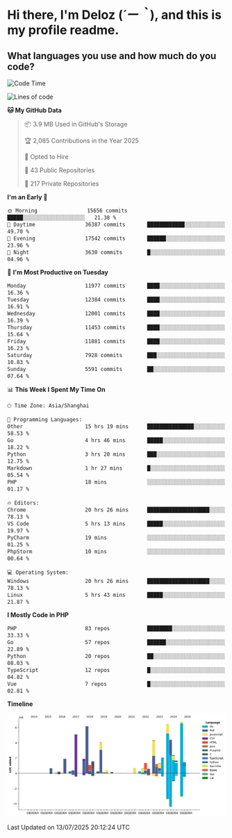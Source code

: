 # **Hi there, I'm Deloz (*´ー｀*), and this is my profile readme.**

## **What languages you use and how much do you code?**

<!--START_SECTION:waka-->
![Code Time](http://img.shields.io/badge/Code%20Time-6%2C875%20hrs%2041%20mins-blue)

![Lines of code](https://img.shields.io/badge/From%20Hello%20World%20I%27ve%20Written-60.0%20million%20lines%20of%20code-blue)

**🐱 My GitHub Data** 

> 📦 3.9 MB Used in GitHub's Storage 
 > 
> 🏆 2,085 Contributions in the Year 2025
 > 
> 💼 Opted to Hire
 > 
> 📜 43 Public Repositories 
 > 
> 🔑 217 Private Repositories 
 > 
**I'm an Early 🐤** 

```text
🌞 Morning                15656 commits       █████░░░░░░░░░░░░░░░░░░░░   21.38 % 
🌆 Daytime                36387 commits       ████████████░░░░░░░░░░░░░   49.70 % 
🌃 Evening                17542 commits       ██████░░░░░░░░░░░░░░░░░░░   23.96 % 
🌙 Night                  3630 commits        █░░░░░░░░░░░░░░░░░░░░░░░░   04.96 % 
```
📅 **I'm Most Productive on Tuesday** 

```text
Monday                   11977 commits       ████░░░░░░░░░░░░░░░░░░░░░   16.36 % 
Tuesday                  12384 commits       ████░░░░░░░░░░░░░░░░░░░░░   16.91 % 
Wednesday                12001 commits       ████░░░░░░░░░░░░░░░░░░░░░   16.39 % 
Thursday                 11453 commits       ████░░░░░░░░░░░░░░░░░░░░░   15.64 % 
Friday                   11881 commits       ████░░░░░░░░░░░░░░░░░░░░░   16.23 % 
Saturday                 7928 commits        ███░░░░░░░░░░░░░░░░░░░░░░   10.83 % 
Sunday                   5591 commits        ██░░░░░░░░░░░░░░░░░░░░░░░   07.64 % 
```


📊 **This Week I Spent My Time On** 

```text
🕑︎ Time Zone: Asia/Shanghai

💬 Programming Languages: 
Other                    15 hrs 19 mins      ███████████████░░░░░░░░░░   58.53 % 
Go                       4 hrs 46 mins       █████░░░░░░░░░░░░░░░░░░░░   18.22 % 
Python                   3 hrs 20 mins       ███░░░░░░░░░░░░░░░░░░░░░░   12.75 % 
Markdown                 1 hr 27 mins        █░░░░░░░░░░░░░░░░░░░░░░░░   05.54 % 
PHP                      18 mins             ░░░░░░░░░░░░░░░░░░░░░░░░░   01.17 % 

🔥 Editors: 
Chrome                   20 hrs 26 mins      ████████████████████░░░░░   78.13 % 
VS Code                  5 hrs 13 mins       █████░░░░░░░░░░░░░░░░░░░░   19.97 % 
PyCharm                  19 mins             ░░░░░░░░░░░░░░░░░░░░░░░░░   01.25 % 
PhpStorm                 10 mins             ░░░░░░░░░░░░░░░░░░░░░░░░░   00.64 % 

💻 Operating System: 
Windows                  20 hrs 26 mins      ████████████████████░░░░░   78.13 % 
Linux                    5 hrs 43 mins       █████░░░░░░░░░░░░░░░░░░░░   21.87 % 
```

**I Mostly Code in PHP** 

```text
PHP                      83 repos            ████████░░░░░░░░░░░░░░░░░   33.33 % 
Go                       57 repos            ██████░░░░░░░░░░░░░░░░░░░   22.89 % 
Python                   20 repos            ██░░░░░░░░░░░░░░░░░░░░░░░   08.03 % 
TypeScript               12 repos            █░░░░░░░░░░░░░░░░░░░░░░░░   04.82 % 
Vue                      7 repos             █░░░░░░░░░░░░░░░░░░░░░░░░   02.81 % 
```



**Timeline**

![Lines of Code chart](https://raw.githubusercontent.com/deloz/deloz/main/assets/bar_graph.png)


 Last Updated on 13/07/2025 20:12:24 UTC
<!--END_SECTION:waka-->
